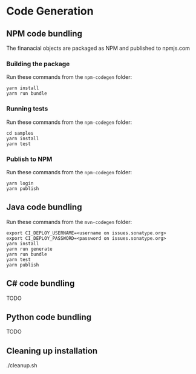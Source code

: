 # Code Generation

## NPM code bundling

The finanacial objects are packaged as NPM and published to npmjs.com

### Building the package
Run these commands from the `npm-codegen` folder:
```
yarn install
yarn run bundle
```

### Running tests
Run these commands from the `npm-codegen` folder:
```
cd samples
yarn install
yarn test
```

### Publish to NPM
Run these commands from the `npm-codegen` folder:
```
yarn login
yarn publish
```

## Java code bundling
Run these commands from the `mvn-codegen` folder:
```
export CI_DEPLOY_USERNAME=<username on issues.sonatype.org>
export CI_DEPLOY_PASSWORD=<password on issues.sonatype.org>
yarn install
yarn run generate
yarn run bundle
yarn test
yarn publish
```

## C# code bundling
TODO

## Python code bundling
TODO

## Cleaning up installation
./cleanup.sh